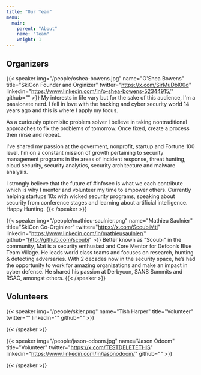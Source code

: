 ```yaml
---
title: "Our Team"
menu: 
  main:
    parent: "About"
    name: "Team"
    weight: 1
---
```


## Organizers


{{< speaker img="/people/oshea-bowens.jpg" name="O'Shea Bowens" title="SkiCon Founder and Orginizer" twitter="https://x.com/SirMuDbl00d" linkedin="https://www.linkedin.com/in/o-shea-bowens-52344915/" github="" >}} 
My interests in life vary but for the sake of this audience, I'm a passionate nerd. I fell in love with the hacking and cyber security world 14 years ago and this is where I apply my focus.

As a curiously optomisitc problem solver I believe in taking nontraditional approaches to fix the problems of tomorrow. Once fixed, create a process then rinse and repeat. 

I've shared my passion at the goverment, nonprofit, startup and Fortune 100 level. I'm on a constant mission of growth pertaining to security management programs in the areas of incident response, threat hunting, cloud security, security analytics, security architecture and malware analysis.

I strongly believe that the future of #infosec is what we each contribute which is why I mentor and volunteer my time to empower others. Currently helping startups 10x with wicked security programs, speaking about security from conference stages and learning about artificial intelligence. Happy Hunting.
{{< /speaker >}}


{{< speaker img="/people/mathieu-saulnier.png" name="Mathieu Saulnier" title="SkiCon Co-Orginizer" twitter="https://x.com/ScoubiMtl" linkedin="https://www.linkedin.com/in/mathieusaulnier/" github="http://github.com/scoubi" >}} 
Better known as "Scoubi" in the community, Mat is a security enthusiast and Core Mentor for Defcon’s Blue Team Village. He leads world class teams and focuses on research, hunting & detecting adversaries. With 2 decades now in the security space, he’s had the opportunity to work for amazing organizations and make an impact in cyber defense. He shared his passion at Derbycon, SANS Summits and RSAC, amongst others.
{{< /speaker >}}




## Volunteers

{{< speaker img="/people/skier.png" name="Tish Harper" title="Volunteer" twitter="" linkedin="" github="" >}} 

{{< /speaker >}}


{{< speaker img="/people/jason-odoom.jpg" name="Jason Odoom" title="Volunteer" twitter="https://x.com/TESTDELETETHIS" linkedin="https://www.linkedin.com/in/jasonodoom/" github="" >}} 

{{< /speaker >}}
